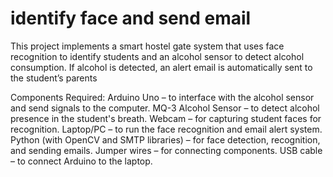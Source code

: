 # identify face and send email
This project implements a smart hostel gate system that uses face recognition to identify students and an alcohol sensor to detect alcohol consumption. If alcohol is detected, an alert email is automatically sent to the student’s parents

Components Required:
Arduino Uno – to interface with the alcohol sensor and send signals to the computer.
MQ-3 Alcohol Sensor – to detect alcohol presence in the student's breath.
Webcam – for capturing student faces for recognition.
Laptop/PC – to run the face recognition and email alert system.
Python (with OpenCV and SMTP libraries) – for face detection, recognition, and sending emails.
Jumper wires – for connecting components.
USB cable – to connect Arduino to the laptop.
